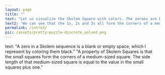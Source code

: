 ```yaml
---
layout: page
title: ""
text: "Let us visualize the Skolem Square with colors. The zeroes are blanks or empty spaces which are colored black." 
text2: "We can see that the 1s, 2s and 3s all form the corners of a medium-sized square with side length equal to the value in the small squares plus one."
permalink: /intro3/
pic: /assets/pretty-puzzle-discrete_solved.png
---
```

text: "A zero in a Skolem sequence is a blank or empty space, which I represent by coloring them black."
"A property of Skolem Squares is that the small squares form the corners of a medium-sized square. The side length of that medium-sized square is equal to the value in the small squares plus one."
